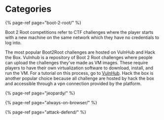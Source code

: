 # Categories



{% page-ref page="boot-2-root/" %}

Boot 2 Root competitions refer to CTF challenges where the player starts with a new machine on the same network which they have no credentials to log into. 

The most popular Boot2Root challenges are hosted on VulnHub and Hack the Box. Vulnhub is a repository of Boot 2 Root challenges where people can upload the challenges they've made as VM images. These require players to have their own virtualization software to download, install, and run the VM. For a tutorial on this process, go to [VulnHub](boot-2-root/vulnhub.md). Hack the box is another popular choice because all challenge are hosted by hack the box and accessible through a vpn connection provided by the platform.

{% page-ref page="jeopardy/" %}

{% page-ref page="always-on-browser/" %}

{% page-ref page="attack-defend/" %}







